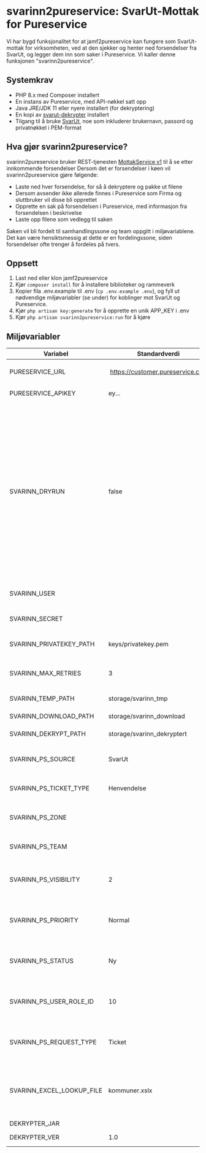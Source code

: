 # svarinn2pureservice: SvarUt-Mottak for Pureservice

Vi har bygd funksjonalitet for at jamf2pureservice kan fungere som SvarUt-mottak for virksomheten, ved at den sjekker og henter ned forsendelser fra SvarUt, og legger dem inn som saker i Pureservice. Vi kaller denne funksjonen "svarinn2pureservice".

## Systemkrav

- PHP 8.x med Composer installert
- En instans av Pureservice, med API-nøkkel satt opp
- Java JRE/JDK 11 eller nyere installert (for dekryptering)
- En kopi av [svarut-dekrypter](https://github.com/DirektoratetForByggkvalitet/svarut-dekrypter.git) installert
- Tilgang til å bruke [SvarUt](https://www.ks.no/svarut/), noe som inkluderer brukernavn, passord og privatnøkkel i PEM-format

## Hva gjør svarinn2pureservice?

svarinn2pureservice bruker REST-tjenesten [MottakService v1](https://developers.fiks.ks.no/svarut/integrasjon/mottaksservice-rest/) til å se etter innkommende forsendelser
Dersom det er forsendelser i køen vil svarinn2pureservice gjøre følgende:

- Laste ned hver forsendelse, for så å dekryptere og pakke ut filene
- Dersom avsender ikke allerede finnes i Pureservice som Firma og sluttbruker vil disse bli opprettet
- Opprette en sak på forsendelsen i Pureservice, med informasjon fra forsendelsen i beskrivelse
- Laste opp filene som vedlegg til saken

Saken vil bli fordelt til samhandlingssone og team oppgitt i miljøvariablene. Det kan være hensiktsmessig at dette er en fordelingssone, siden forsendelser ofte trenger å fordeles på tvers.

## Oppsett

1. Last ned eller klon jamf2pureservice
2. Kjør `composer install` for å installere biblioteker og rammeverk
3. Kopier fila .env.example til .env (`cp .env.example .env`), og fyll ut nødvendige miljøvariabler (se under) for koblinger mot SvarUt og Pureservice.
4. Kjør `php artisan key:generate` for å opprette en unik APP_KEY i .env
5. Kjør `php artisan svarinn2pureservice:run` for å kjøre 

## Miljøvariabler

| Variabel | Standardverdi | Beskrivelse |
| ----------- | ----------- | ----------- |
| PURESERVICE_URL | https://customer.pureservice.com | Base-adressen til Pureservice-instansen |
| PURESERVICE_APIKEY | ey... | API-nøkkel til Pureservice |
| SVARINN_DRYRUN | false | Hvis satt til true vil svarinn2pureservice laste ned forsendelser og opprette saker i Pureservice, men vil ikke merke forsendelser som mottatt eller feilet hos SvarUt. Du kan også oppgi et filnavn til en json-fil med [eksempeldata](https://developers.fiks.ks.no/svarut/integrasjon/mottaksservice-rest/) her, men den må i tilfelle inneholde 'downloadUrl' som peker til nedlastbare filer. JSON-fila legges under storage i filstrukturen. Dette er ment å gjøre det enklere og teste funksjonaliteten før driftsetting. |
| SVARINN_USER | | Brukernavn for innlogging til SvarUt MottakService |
| SVARINN_SECRET | | Passord for innlogging til SvarUt MottakService |
| SVARINN_PRIVATEKEY_PATH | keys/privatekey.pem | Sti til privat nøkkel for dekryptering av forsendelsesfil |
| SVARINN_MAX_RETRIES | 3 | Hvor mange ganger vi skal prøve forespørsler på nytt før vi gir opp |
| SVARINN_TEMP_PATH | storage/svarinn_tmp | Mappe for utpakking av zip-filer |
| SVARINN_DOWNLOAD_PATH | storage/svarinn_download | Mappe for nedlasting av forsendelsesfil |
| SVARINN_DEKRYPT_PATH | storage/svarinn_dekryptert | Mappe der dekryptert fil havner |
| SVARINN_PS_SOURCE | SvarUt | Navnet til kilden i Pureservice som skal brukes for SvarUt-forsendelser |
| SVARINN_PS_TICKET_TYPE | Henvendelse | Navn på sakstypen som skal brukes i Pureservice |
| SVARINN_PS_ZONE | | Samhandlingssone-navn som skal brukes for SvarUt-forsendelser |
| SVARINN_PS_TEAM | | Team-navn som skal brukes for SvarUt-forsendelser |
| SVARINN_PS_VISIBILITY | 2 | Setter synlighet for sluttbruker på saken som blir opprettet. Standard er setter saken "Usynlig" |
| SVARINN_PS_PRIORITY | Normal | Navn på prioriteten som skal settes på saken i Pureservice. Må finnes i Pureservice fra før av. |
| SVARINN_PS_STATUS | Ny | Navn på statusen som skal settes på saken i Pureservice. Må være definert i Pureservice fra før av. |
| SVARINN_PS_USER_ROLE_ID | 10 | Rolle-ID for brukeren som blir opprettet fra forsendelsen. Standard er sluttbruker-rollen |
| SVARINN_PS_REQUEST_TYPE | Ticket | RequestType for forespørselen. Dette er normalt ikke noe man trenger å endre fra standard |
| SVARINN_EXCEL_LOOKUP_FILE | kommuner.xslx | Excel-fil lastet ned fra kommuneregisteret.no (inneholder kommunenavn i kolonne B og e-postadresse i kolonne F) |
| DEKRYPTER_JAR | | Sti til dekrypter.jar |
| DEKRYPTER_VER | 1.0 | Versjonsnummer for dekrypter |

